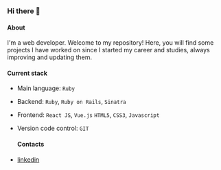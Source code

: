 ### Hi there 👋

#### About
I'm a web developer. Welcome to my repository! Here, you will find some projects I have worked on since I started my career and studies, always improving and updating them.

#### Current stack
- Main language: `Ruby`
- Backend: `Ruby`, `Ruby on Rails`, `Sinatra`
- Frontend: `React JS`, `Vue.js` `HTML5`, `CSS3`, `Javascript`
- Version code control: `GIT`

  #### Contacts

- [linkedin](https://www.linkedin.com/in/luiz-felipe-de-vila-07a8181ba/)
